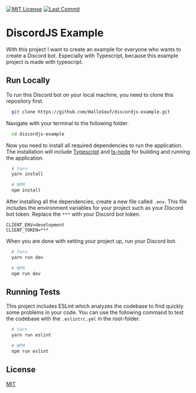 [![MIT License](https://img.shields.io/github/license/HalloSouf/discordjs-example)](https://choosealicense.com/licenses/mit/) [![Last Commit](https://img.shields.io/github/last-commit/HalloSouf/discordjs-example)](https://github.com/HalloSouf/discordjs-example)
# DiscordJS Example

With this project I want to create an example for everyone who wants to create a Discord bot. 
Especially with Typescript, because this example project is made with typescript.
## Run Locally

To run this Discord bot on your local machine, you need to clone this repository first.
```bash
  git clone https://github.com/HalloSouf/discordjs-example.git
```

Navigate with your terminal to the following folder.
```bash
  cd discordjs-example
```

Now you need to install all required dependencies to run the application. 
The installation will include [Typescript](https://www.typescriptlang.org/) and 
[ts-node](https://www.npmjs.com/package/ts-node) for building and running the application.
```bash
  # Yarn
  yarn install

  # NPM 
  npm install
```

After installing all the dependencies, create a new file called `.env`. This file includes
the environment variables for your project such as your Discord bot token. Replace the
`***` with your Discord bot token.
```env
CLIENT_ENV=development
CLIENT_TOKEN=***
```

When you are done with setting your project up, run your Discord bot.
```bash
  # Yarn
  yarn run dev

  # NPM
  npm run dev
```


## Running Tests

This project includes ESLint which analyzes the codebase to find quickly some problems 
in your code. You can use the following command to test the codebase with the `.eslintrc.yml`
in the root-folder.

```bash
  # Yarn
  yarn run eslint

  # NPM
  npm run eslint
```


## License

[MIT](https://choosealicense.com/licenses/mit/)

